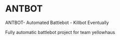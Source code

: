 # ANTBOT
ANTBOT- Automated Battlebot - Killbot Eventually

Fully automatic battlebot project for team yellowhaus
